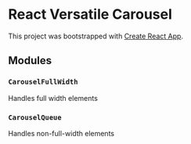 # React Versatile Carousel

This project was bootstrapped with [Create React App](https://github.com/facebook/create-react-app).

## Modules

### `CarouselFullWidth`

Handles full width elements

### `CarouselQueue`

Handles non-full-width elements


